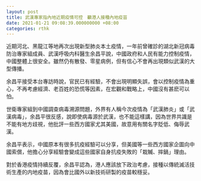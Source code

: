 ```yaml
---
layout: post
title: 武漢專家指內地近期疫情可控　籲港人接種內地疫苗
date: 2021-01-21 09:08:39.000000000 +08:00
categories: rthk
---
```


近期河北、黑龍江等地再次出現新型肺炎本土疫情，一年前曾確診的湖北新冠病毒防治專家組成員、武漢呼吸内科醫生余昌平說，中國政府和人民有能力控制疫情，中國整體上很安全。雖然仍有散發、零星病例，但有信心不會再出現類似武漢的大型傳播。

余昌平接受本台專訪時說，官民已有經驗，不會出現明顯失誤，會以控制疫情為重心，不再考慮經濟、老百姓的恐慌等因素，在宏觀和戰略上，中國沒有甚麽可以怕。

世衛專家組到中國調查病毒溯源問題，外界有人稱今次疫情為「武漢肺炎」或「武漢病毒」，余昌平很反感，說即使病毒源於武漢，也不能這樣講，因為世界共識是不能有地方歧視，他批評一些西方國家尤其美國，故意用有關名字貶低、侮辱武漢。

余昌平表示，中國原本有很多抗疫經驗可以分享，但美國等一些西方國家企圖向中國索償，他擔心分享經驗會變成這些國家自身抗疫失敗的「栽贓、摔鍋」理由。

對於香港疫情持續反覆，余昌平認為，港人應該放下政治考慮，接種以傳統滅活技術生產的内地疫苗，因為會比國外以新技術研製的疫苗較穩妥。
